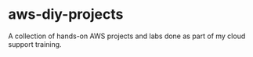 # aws-diy-projects
A collection of hands-on AWS projects and labs done as part of my cloud support training.
